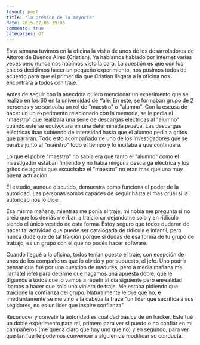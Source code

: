 ```yaml
---
layout: post
title: "la presion de la mayoría"
date: 2015-07-06 19:03
comments: true
categories: OT
---
```


Esta semana tuvimos en la oficina la visita de unos de los desarroladores de Altoros de Buenos Aires (Cristian).
Ya habíamos hablado por internet varias veces pero nunca nos habímos visto la cara. La cuestión es que
con los chicos decidimos hacer un pequeño experimiento, nos pusimos todos de acuerdo para que el primer día
que Cristían llegara a la oficina nos encontrara a todos con traje.

Antes de seguir con la anecdota quiero mencionar un experimento que se realizó en los 60 en la universidad de Yale.
En este, se formaban grupo de 2 personas y se sorteaba un rol de "maestro" o "alumno". Con la escusa de hacer un
un experimento relacionado con la memoria, se le pedia al "maestro" que realizara una serie de descargas eléctricas al
"alumno" cuando este se equivocara en una determinada prueba. Las descargas eléctricas iban subiendo de intensidad hasta
que el alumno pedia a gritos que pararán. Todo esto acompañado de uno de los investigadores que se paraba junto al
"maestro" todo el tiempo y lo incitaba a que continuara.

Lo que el pobre "maestro" no sabía era que tanto el "alumno" como el investigador estaban finjiendo y no había ninguna
descarga eléctrica y los gritos de agonia que escuchaba el "maestro" no eran mas que una muy buena actuación.

El estudio, aunque discutido, demuestra como funciona el poder de la autoridad. Las personas somos capaces de seguir hasta
el mas cruel si la autoridad nos lo dice.

Esa misma mañana, mientras me ponia el traje, mi nobia me pregunta si no creia que los demás me iban a traicionar dejandome
solo y en ridiculo siendo el único vestido de esta forma. Estoy seguro que todos dudaron de hacer tal actividad que puede
ser catalogada de rídicula e infantil, pero nunca dudé que de tal traición porque si dudas de esa forma de tu grupo de trabajo,
es un grupo con el que no podés hacer software.

Cuando llegué a la oficina, todos tenian puesto el traje, con ecepción de unos de los compañeros que lo olvidó y por supuesto,
el jefe. Uno podría pensar que fué por una cuestion de madurés, pero a media mañana me llama(el jefe) para decirme que hagamos una apuesta
doble, que le digamos a todos que lo vamos a repetir al día siguiente pero enrealidad ibamos a hacer que solo uno viniera
de traje. Me estaba pidiendo que traicione la confianza del grupo. Naturalmente le dije que no, e imediantamente se me vino
a la cabeza la fraze "un lider que sacrifica a sus segidores, no es un lider que inspire confianza"

Reconocer y convatir la autoridad es cualidad básica de un hacker. Este fué un doble experimento para mi, primero para ver si
puedo o no confiar en mi campañeros (me queda claro que hay uno que no) y en segundo, para ver que tan fuerte
podemos convencer a alguien de modificar su conducta.
